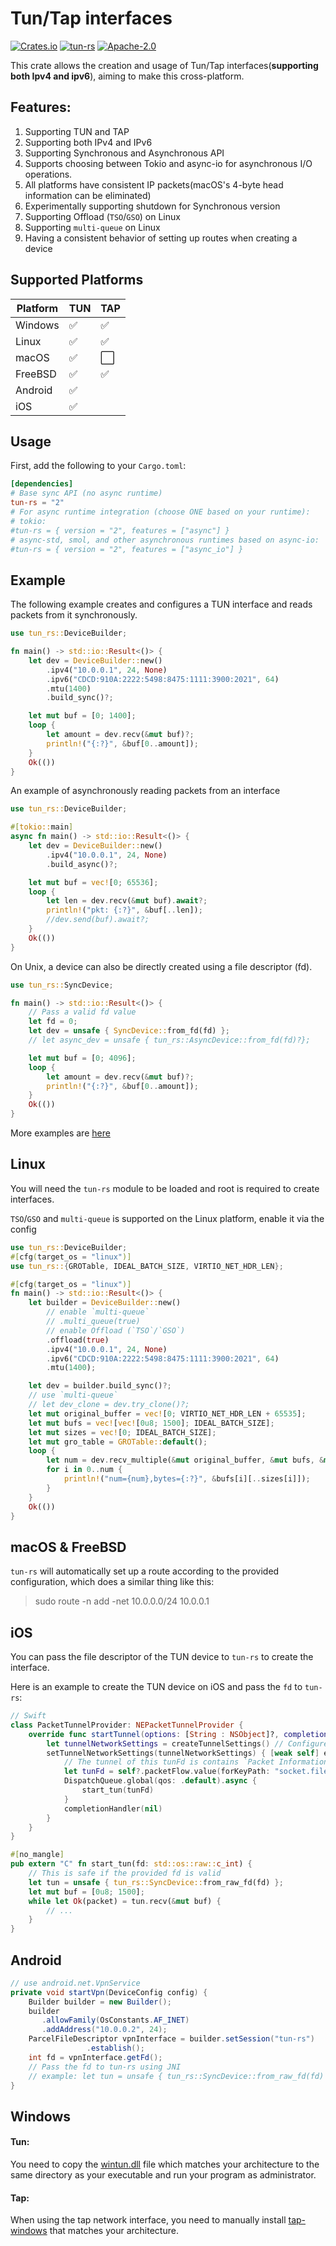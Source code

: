 Tun/Tap interfaces
==============
[![Crates.io](https://img.shields.io/crates/v/tun-rs.svg)](https://crates.io/crates/tun-rs)
[![tun-rs](https://docs.rs/tun-rs/badge.svg)](https://docs.rs/tun-rs/latest/tun_rs)
[![Apache-2.0](https://img.shields.io/github/license/tun-rs/tun-rs?style=flat)](https://github.com/tun-rs/tun-rs/blob/master/LICENSE)

This crate allows the creation and usage of Tun/Tap interfaces(**supporting both Ipv4 and ipv6**), aiming to make this
cross-platform.

## Features:

1. Supporting TUN and TAP
2. Supporting both IPv4 and IPv6
3. Supporting Synchronous and Asynchronous API
4. Supports choosing between Tokio and async-io for asynchronous I/O operations.
5. All platforms have consistent IP packets(macOS's 4-byte head information can be eliminated)
6. Experimentally supporting shutdown for Synchronous version
7. Supporting Offload (`TSO`/`GSO`) on Linux
8. Supporting `multi-queue` on Linux
9. Having a consistent behavior of setting up routes when creating a device

## Supported Platforms

| Platform | TUN | TAP |
|----------|-----|-----|
| Windows  | ✅   | ✅   |
| Linux    | ✅   | ✅   |
| macOS    | ✅   | ⬜   |
| FreeBSD  | ✅   | ✅   |
| Android  | ✅   |     |
| iOS      | ✅   |     |

Usage
-----
First, add the following to your `Cargo.toml`:

```toml
[dependencies]
# Base sync API (no async runtime)
tun-rs = "2"
# For async runtime integration (choose ONE based on your runtime):
# tokio: 
#tun-rs = { version = "2", features = ["async"] }
# async-std, smol, and other asynchronous runtimes based on async-io:
#tun-rs = { version = "2", features = ["async_io"] }
```

Example
-------
The following example creates and configures a TUN interface and reads packets from it synchronously.

```rust
use tun_rs::DeviceBuilder;

fn main() -> std::io::Result<()> {
    let dev = DeviceBuilder::new()
        .ipv4("10.0.0.1", 24, None)
        .ipv6("CDCD:910A:2222:5498:8475:1111:3900:2021", 64)
        .mtu(1400)
        .build_sync()?;

    let mut buf = [0; 1400];
    loop {
        let amount = dev.recv(&mut buf)?;
        println!("{:?}", &buf[0..amount]);
    }
    Ok(())
}
```

An example of asynchronously reading packets from an interface

````rust
use tun_rs::DeviceBuilder;

#[tokio::main]
async fn main() -> std::io::Result<()> {
    let dev = DeviceBuilder::new()
        .ipv4("10.0.0.1", 24, None)
        .build_async()?;

    let mut buf = vec![0; 65536];
    loop {
        let len = dev.recv(&mut buf).await?;
        println!("pkt: {:?}", &buf[..len]);
        //dev.send(buf).await?;
    }
    Ok(())
}
````

On Unix, a device can also be directly created using a file descriptor (fd).

```rust
use tun_rs::SyncDevice;

fn main() -> std::io::Result<()> {
    // Pass a valid fd value
    let fd = 0;
    let dev = unsafe { SyncDevice::from_fd(fd) };
    // let async_dev = unsafe { tun_rs::AsyncDevice::from_fd(fd)?};

    let mut buf = [0; 4096];
    loop {
        let amount = dev.recv(&mut buf)?;
        println!("{:?}", &buf[0..amount]);
    }
    Ok(())
}
```

More examples are [here](https://github.com/tun-rs/tun-rs/tree/main/examples)

Linux
-----
You will need the `tun-rs` module to be loaded and root is required to create
interfaces.

`TSO`/`GSO` and `multi-queue` is supported on the Linux platform, enable it via the config

````rust
use tun_rs::DeviceBuilder;
#[cfg(target_os = "linux")]
use tun_rs::{GROTable, IDEAL_BATCH_SIZE, VIRTIO_NET_HDR_LEN};

#[cfg(target_os = "linux")]
fn main() -> std::io::Result<()> {
    let builder = DeviceBuilder::new()
        // enable `multi-queue`
        // .multi_queue(true)
        // enable Offload (`TSO`/`GSO`)
        .offload(true)
        .ipv4("10.0.0.1", 24, None)
        .ipv6("CDCD:910A:2222:5498:8475:1111:3900:2021", 64)
        .mtu(1400);

    let dev = builder.build_sync()?;
    // use `multi-queue`
    // let dev_clone = dev.try_clone()?; 
    let mut original_buffer = vec![0; VIRTIO_NET_HDR_LEN + 65535];
    let mut bufs = vec![vec![0u8; 1500]; IDEAL_BATCH_SIZE];
    let mut sizes = vec![0; IDEAL_BATCH_SIZE];
    let mut gro_table = GROTable::default();
    loop {
        let num = dev.recv_multiple(&mut original_buffer, &mut bufs, &mut sizes, 0)?;
        for i in 0..num {
            println!("num={num},bytes={:?}", &bufs[i][..sizes[i]]);
        }
    }
    Ok(())
}
````

macOS & FreeBSD
-----
`tun-rs` will automatically set up a route according to the provided configuration, which does a similar thing like
this:
> sudo route -n add -net 10.0.0.0/24 10.0.0.1


iOS
----
You can pass the file descriptor of the TUN device to `tun-rs` to create the interface.

Here is an example to create the TUN device on iOS and pass the `fd` to `tun-rs`:

```swift
// Swift
class PacketTunnelProvider: NEPacketTunnelProvider {
    override func startTunnel(options: [String : NSObject]?, completionHandler: @escaping (Error?) -> Void) {
        let tunnelNetworkSettings = createTunnelSettings() // Configure TUN address, DNS, mtu, routing...
        setTunnelNetworkSettings(tunnelNetworkSettings) { [weak self] error in
            // The tunnel of this tunFd is contains `Packet Information` prifix.
            let tunFd = self?.packetFlow.value(forKeyPath: "socket.fileDescriptor") as! Int32
            DispatchQueue.global(qos: .default).async {
                start_tun(tunFd)
            }
            completionHandler(nil)
        }
    }
}
```

```rust
#[no_mangle]
pub extern "C" fn start_tun(fd: std::os::raw::c_int) {
    // This is safe if the provided fd is valid
    let tun = unsafe { tun_rs::SyncDevice::from_raw_fd(fd) };
    let mut buf = [0u8; 1500];
    while let Ok(packet) = tun.recv(&mut buf) {
        // ...
    }
}
```

Android
-----

```java
// use android.net.VpnService
private void startVpn(DeviceConfig config) {
    Builder builder = new Builder();
    builder
       .allowFamily(OsConstants.AF_INET)
       .addAddress("10.0.0.2", 24);
    ParcelFileDescriptor vpnInterface = builder.setSession("tun-rs")
                 .establish();
    int fd = vpnInterface.getFd();
    // Pass the fd to tun-rs using JNI
    // example: let tun = unsafe { tun_rs::SyncDevice::from_raw_fd(fd) };
}
```

Windows
-----

#### Tun:

You need to copy the [wintun.dll](https://wintun.net/) file which matches your architecture to
the same directory as your executable and run your program as administrator.

#### Tap:

When using the tap network interface, you need to manually
install [tap-windows](https://build.openvpn.net/downloads/releases/) that matches your architecture.
